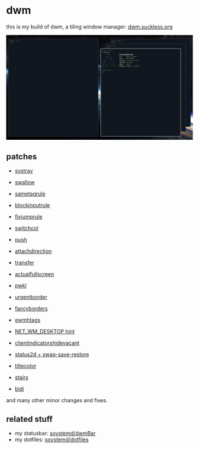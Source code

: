 # dwm

this is my build of dwm, a tiling window manager:
[dwm.suckless.org](https://dwm.suckless.org)

![screenshot](sc.jpg)

## patches

- [systray](https://dwm.suckless.org/patches/systray)

- [swallow](https://dwm.suckless.org/patches/swallow)

- [sametagrule](https://github.com/ghesy/dwm/commit/fb1e103)

- [blockinputrule](https://github.com/ghesy/dwm/compare/36f4be5...b4d681d)

- [fixjumprule](https://github.com/ghesy/dwm/commit/5643525)

- [switchcol](https://dwm.suckless.org/patches/switchcol)

- [push](https://dwm.suckless.org/patches/push)

- [attachdirection](https://dwm.suckless.org/patches/attachdirection)

- [transfer](https://dwm.suckless.org/patches/transfer)

- [actualfullscreen](https://dwm.suckless.org/patches/actualfullscreen)

- [pwkl](https://dwm.suckless.org/patches/pwkl)

- [urgentborder](https://dwm.suckless.org/patches/urgentborder)

- [fancyborders](https://github.com/ghesy/dwm/commit/b375ca9)

- [ewmhtags](https://dwm.suckless.org/patches/ewmhtags)

- [NET_WM_DESKTOP hint](https://github.com/ghesy/dwm/compare/cc4564f...5ce1409)

- [clientindicatorshidevacant](https://dwm.suckless.org/patches/clientindicators)

- [status2d + swap-save-restore](https://dwm.suckless.org/patches/status2d)

- [titlecolor](https://dwm.suckless.org/patches/titlecolor)

- [stairs](https://dwm.suckless.org/patches/stairs)

- [bidi](https://dwm.suckless.org/patches/bidi)

and many other minor changes and fixes.

## related stuff

- my statusbar: [soystemd/dwmBar](https://github.com/ghesy/dwmbar)
- my dotfiles: [soystemd/dotfiles](https://github.com/ghesy/dotfiles)
